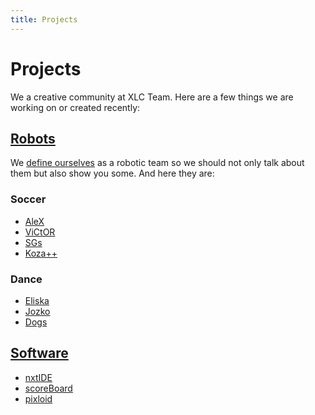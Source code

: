 ```yaml
---
title: Projects
---
```



# Projects

We a creative community at XLC Team. Here are a few things we are working on or
created recently:


[Robots](robots/)
-----------------

We [define ourselves](/) as a robotic team so we should not only talk about them but
also show you some. And here they are:

### Soccer

- <a href="robots/soccer/index.html#alex">AleX</a>
- <a href="robots/soccer/index.html#victor">ViCtOR</a>
- <a href="robots/soccer/index.html#sgs">SGs</a>
- <a href="robots/soccer/index.html#kozapp">Koza++</a>

### Dance

- <a href="robots/dance/index.html#eliska">Eliska</a>
- <a href="robots/dance/index.html#jozko">Jozko</a>
- <a href="robots/dance/index.html#dogs">Dogs</a>


## [Software](http://github.com/xlcteam)
- [nxtIDE](http://github.com/xlcteam/nxtIDE)
- [scoreBoard](http://github.com/xlcteam/scoreBoard)
- [pixloid](http://github.com/xlcteam/pixloid)
